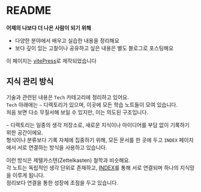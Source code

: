 # README

**어제의 나보다 더 나은 사람이 되기 위해**

- 다양한 분야에서 배우고 실습한 내용을 정리해요
- 보다 깊이 있는 고찰이나 공유하고 싶은 내용은 별도 블로그로 포스팅해요

이 페이지는 [vitePress](https://vitepress.dev/)로 제작되었습니다

## 지식 관리 방식

기술과 관련된 내용은 `Tech` 카테고리에 정리하고 있어요.  
`Tech` 아래에는 `~` 디렉토리가 있으며, 이곳에 모든 학습 노트들이 모여 있습니다.  
처음 보면 다소 무질서해 보일 수 있지만, 이는 의도된 구조입니다.

`~` 디렉토리는 일종의 생각 저장소로, 새로운 지식이나 아이디어를 부담 없이 기록하기 위한 공간이에요.  
형식이나 분류보다 기록 자체에 집중하기 위해, 모든 문서를 한 곳에 두고 `INDEX` 페이지에서 서로 연결하는 방식을 사용하고 있습니다.

이런 방식은 제텔카스텐(Zettelkasten) 철학과 비슷해요.  
각 노트는 독립적인 생각 단위로 존재하고, [INDEX](Tech/tech_index.md)를 통해 서로 연결되며 하나의 지식망을 이루게 됩니다.  
정리보다 연결을 통한 성장에 초점을 두고 있습니다.
